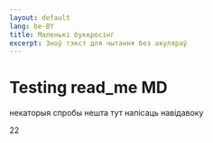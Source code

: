 ```yaml
---
layout: default
lang: be-BY
title: Маленькі буккросінг
excerpt: Зноў тэкст для чытання без акуляраў
---
```


# Testing read_me MD


некаторыя спробы нешта тут напісаць навідавоку

22
